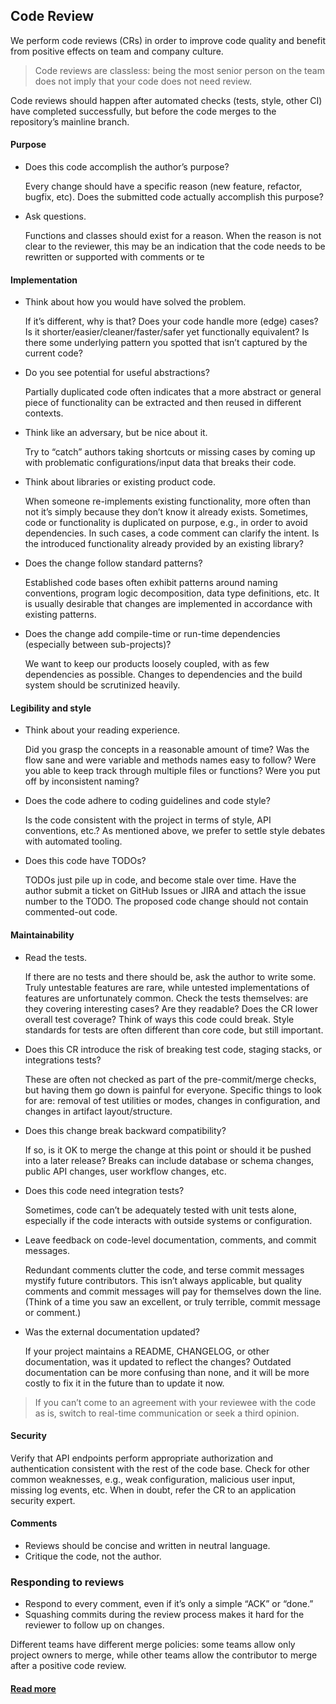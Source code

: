 ## Code Review
We perform code reviews (CRs) in order to improve code quality and benefit from positive effects on team and company culture.

> Code reviews are classless: being the most senior person on the team does not imply that your code does not need review.

Code reviews should happen after automated checks (tests, style, other CI) have completed successfully, but before the code merges to the repository’s mainline branch.

#### Purpose
* Does this code accomplish the author’s purpose?

    Every change should have a specific reason (new feature, refactor, bugfix, etc). Does the submitted code actually accomplish this purpose?

* Ask questions.

    Functions and classes should exist for a reason. When the reason is not clear to the reviewer, this may be an indication that the code needs to be rewritten or supported with comments or te

#### Implementation
* Think about how you would have solved the problem.

    If it’s different, why is that? Does your code handle more (edge) cases? Is it shorter/easier/cleaner/faster/safer yet functionally equivalent? Is there some underlying pattern you spotted that isn’t captured by the current code?

* Do you see potential for useful abstractions?

    Partially duplicated code often indicates that a more abstract or general piece of functionality can be extracted and then reused in different contexts.

* Think like an adversary, but be nice about it.

    Try to “catch” authors taking shortcuts or missing cases by coming up with problematic configurations/input data that breaks their code.

* Think about libraries or existing product code.

    When someone re-implements existing functionality, more often than not it’s simply because they don’t know it already exists. Sometimes, code or functionality is duplicated on purpose, e.g., in order to avoid dependencies. In such cases, a code comment can clarify the intent. Is the introduced functionality already provided by an existing library?

* Does the change follow standard patterns?

    Established code bases often exhibit patterns around naming conventions, program logic decomposition, data type definitions, etc. It is usually desirable that changes are implemented in accordance with existing patterns.

* Does the change add compile-time or run-time dependencies (especially between sub-projects)?

    We want to keep our products loosely coupled, with as few dependencies as possible. Changes to dependencies and the build system should be scrutinized heavily.

#### Legibility and style
* Think about your reading experience.

    Did you grasp the concepts in a reasonable amount of time? Was the flow sane and were variable and methods names easy to follow? Were you able to keep track through multiple files or functions? Were you put off by inconsistent naming?

* Does the code adhere to coding guidelines and code style?

    Is the code consistent with the project in terms of style, API conventions, etc.? As mentioned above, we prefer to settle style debates with automated tooling.

* Does this code have TODOs?

    TODOs just pile up in code, and become stale over time. Have the author submit a ticket on GitHub Issues or JIRA and attach the issue number to the TODO. The proposed code change should not contain commented-out code.

#### Maintainability
* Read the tests.

    If there are no tests and there should be, ask the author to write some. Truly untestable features are rare, while untested implementations of features are unfortunately common. Check the tests themselves: are they covering interesting cases? Are they readable? Does the CR lower overall test coverage? Think of ways this code could break. Style standards for tests are often different than core code, but still important.

* Does this CR introduce the risk of breaking test code, staging stacks, or integrations tests?

    These are often not checked as part of the pre-commit/merge checks, but having them go down is painful for everyone. Specific things to look for are: removal of test utilities or modes, changes in configuration, and changes in artifact layout/structure.

* Does this change break backward compatibility?

    If so, is it OK to merge the change at this point or should it be pushed into a later release? Breaks can include database or schema changes, public API changes, user workflow changes, etc.

* Does this code need integration tests?

    Sometimes, code can’t be adequately tested with unit tests alone, especially if the code interacts with outside systems or configuration.

* Leave feedback on code-level documentation, comments, and commit messages.

    Redundant comments clutter the code, and terse commit messages mystify future contributors. This isn’t always applicable, but quality comments and commit messages will pay for themselves down the line. (Think of a time you saw an excellent, or truly terrible, commit message or comment.)

* Was the external documentation updated?

    If your project maintains a README, CHANGELOG, or other documentation, was it updated to reflect the changes? Outdated documentation can be more confusing than none, and it will be more costly to fix it in the future than to update it now.

> If you can’t come to an agreement with your reviewee with the code as is, switch to real-time communication or seek a third opinion.

#### Security
Verify that API endpoints perform appropriate authorization and authentication consistent with the rest of the code base. Check for other common weaknesses, e.g., weak configuration, malicious user input, missing log events, etc. When in doubt, refer the CR to an application security expert.

#### Comments
* Reviews should be concise and written in neutral language.
* Critique the code, not the author.

### Responding to reviews
* Respond to every comment, even if it’s only a simple “ACK” or “done.”
* Squashing commits during the review process makes it hard for the reviewer to follow up on changes.

Different teams have different merge policies: some teams allow only project owners to merge, while other teams allow the contributor to merge after a positive code review.

#### [Read more](https://medium.com/palantir/code-review-best-practices-19e02780015f)
